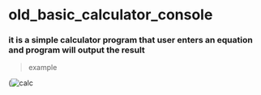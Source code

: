 # old_basic_calculator_console

### it is a simple calculator program that user enters an equation and program will output the result 

> example

(![calc](https://user-images.githubusercontent.com/63652516/157508941-8b4a6afa-2ba0-4079-9282-7260f92a5217.PNG)

